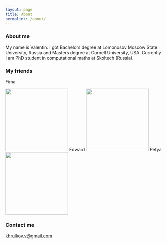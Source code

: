 ```yaml
---
layout: page
title: About
permalink: /about/
---
```



### About me
My name is Valentin. I got Bachelors degree at Lomonosov Moscow State University, Russia and Masters degree at Cornell University, USA. Currently I am PhD student in computational maths at Skoltech (Russia). 
### My friends
Fima  

<img src="https://scontent-arn2-1.xx.fbcdn.net/v/t1.0-9/547307_4475225880424_401465990_n.jpg?oh=b1f3ff1fd6663274ce510694fbf65f0d&oe=59477497" width="200" height="200" />
Edward  
<img src="https://pp.vk.me/c629229/v629229347/3cde8/ZyUNkDx83rk.jpg" width="200" height="200" />
Petya  
<img src="https://pp.vk.me/c5664/u6643828/153014937/z_d65ee26c.jpg" width="200" height="200" />


### Contact me

[khrulkov.v@gmail.com](mailto:khrulkov.v@gmail.com)
